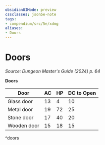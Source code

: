 ```yaml
---
obsidianUIMode: preview
cssclasses: json5e-note
tags:
- compendium/src/5e/xdmg
aliases:
- Doors
---
```

# Doors
*Source: Dungeon Master's Guide (2024) p. 64* 

**Doors**

| Door | AC | HP | DC to Open |
|------|----|----|------------|
| Glass door | 13 | 4 | 10 |
| Metal door | 19 | 72 | 25 |
| Stone door | 17 | 40 | 20 |
| Wooden door | 15 | 18 | 15 |
^doors